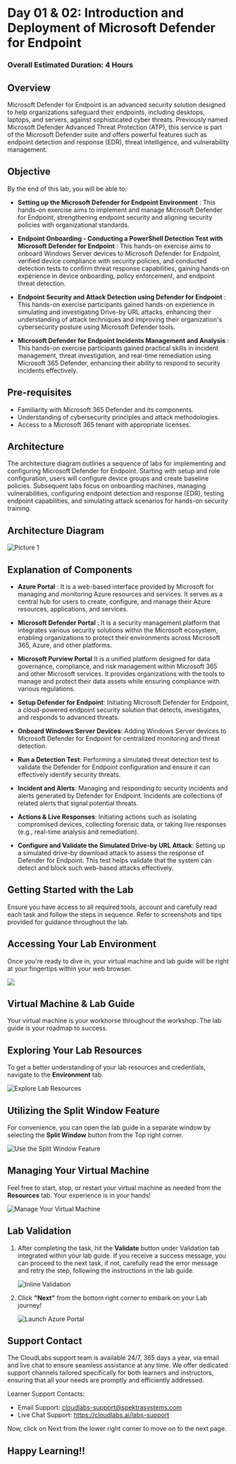 # Day 01 & 02: Introduction and Deployment of Microsoft Defender for Endpoint

### Overall Estimated Duration: 4 Hours

## Overview

Microsoft Defender for Endpoint is an advanced security solution designed to help organizations safeguard their endpoints, including desktops, laptops, and servers, against sophisticated cyber threats. Previously named Microsoft Defender Advanced Threat Protection (ATP), this service is part of the Microsoft Defender suite and offers powerful features such as endpoint detection and response (EDR), threat intelligence, and vulnerability management. 

## Objective

By the end of this lab, you will be able to:

- **Setting up the Microsoft Defender for Endpoint Environment** : This hands-on exercise aims to implement and manage Microsoft Defender for Endpoint, strengthening endpoint security and aligning security policies with organizational standards.

- **Endpoint Onboarding - Conducting a PowerShell Detection Test with Microsoft Defender for Endpoint** : This hands-on exercise aims to onboard Windows Server devices to Microsoft Defender for Endpoint, verified device compliance with security policies, and conducted detection tests to confirm threat response capabilities, gaining hands-on experience in device onboarding, policy enforcement, and endpoint threat detection. 

- **Endpoint Security and Attack Detection using Defender for Endpoint** : This hands-on exercise participants gained hands-on experience in simulating and investigating Drive-by URL attacks, enhancing their understanding of attack techniques and improving their organization's cybersecurity posture using Microsoft Defender tools.

- **Microsoft Defender for Endpoint Incidents Management and Analysis** : This hands-on exercise participants gained practical skills in incident management, threat investigation, and real-time remediation using Microsoft 365 Defender, enhancing their ability to respond to security incidents effectively.
  
## Pre-requisites

- Familiarity with Microsoft 365 Defender and its components.
- Understanding of cybersecurity principles and attack methodologies.
- Access to a Microsoft 365 tenant with appropriate licenses.

## Architecture

The architecture diagram outlines a sequence of labs for implementing and configuring Microsoft Defender for Endpoint. Starting with setup and role configuration, users will configure device groups and create baseline policies. Subsequent labs focus on onboarding machines, managing vulnerabilities, configuring endpoint detection and response (EDR), testing endpoint capabilities, and simulating attack scenarios for hands-on security training.

## Architecture Diagram

![Picture 1](media/day2-arch.png)

## Explanation of Components

- **Azure Portal** : It is a web-based interface provided by Microsoft for managing and monitoring Azure resources and services. It serves as a central hub for users to create, configure, and manage their Azure resources, applications, and services.

- **Microsoft Defender Portal** : It is a security management platform that integrates various security solutions within the Microsoft ecosystem, enabling organizations to protect their environments across Microsoft 365, Azure, and other platforms. 

- **Microsoft Purview Portal** It is a unified platform designed for data governance, compliance, and risk management within Microsoft 365 and other Microsoft services. It provides organizations with the tools to manage and protect their data assets while ensuring compliance with various regulations.

- **Setup Defender for Endpoint**: Initiating Microsoft Defender for Endpoint, a cloud-powered endpoint security solution that detects, investigates, and responds to advanced threats.

- **Onboard Windows Server Devices**: Adding Windows Server devices to Microsoft Defender for Endpoint for centralized monitoring and threat detection.

- **Run a Detection Test**: Performing a simulated threat detection test to validate the Defender for Endpoint configuration and ensure it can effectively identify security threats.

- **Incident and Alerts**: Managing and responding to security incidents and alerts generated by Defender for Endpoint. Incidents are collections of related alerts that signal potential threats.

- **Actions & Live Responses**: Initiating actions such as isolating compromised devices, collecting forensic data, or taking live responses (e.g., real-time analysis and remediation).

- **Configure and Validate the Simulated Drive-by URL Attack**: Setting up a simulated drive-by download attack to assess the response of Defender for Endpoint. This test helps validate that the system can detect and block such web-based attacks effectively.

## Getting Started with the Lab

Ensure you have access to all required tools, account and carefully read each task and follow the steps in sequence. Refer to screenshots and tips provided for guidance throughout the lab.

## Accessing Your Lab Environment
 
Once you're ready to dive in, your virtual machine and lab guide will be right at your fingertips within your web browser.

   ![](media/vm-01.png)

## Virtual Machine & Lab Guide
 
Your virtual machine is your workhorse throughout the workshop. The lab guide is your roadmap to success.
 
## Exploring Your Lab Resources
 
To get a better understanding of your lab resources and credentials, navigate to the **Environment** tab.
 
   ![Explore Lab Resources](media/env1.png)
 
## Utilizing the Split Window Feature
 
For convenience, you can open the lab guide in a separate window by selecting the **Split Window** button from the Top right corner.
 
 ![Use the Split Window Feature](media/vm-03.png)
 
## Managing Your Virtual Machine
 
Feel free to start, stop, or restart your virtual machine as needed from the **Resources** tab. Your experience is in your hands!
 
![Manage Your Virtual Machine](media/vm-02.png)

## Lab Validation

1. After completing the task, hit the **Validate** button under Validation tab integrated within your lab guide. If you receive a success message, you can proceed to the next task, if not, carefully read the error message and retry the step, following the instructions in the lab guide.

   ![Inline Validation](media/inline-validation1.png)

1. Click **"Next"** from the bottom right corner to embark on your Lab journey!

   ![Launch Azure Portal](media/vm-04.png)

## Support Contact

The CloudLabs support team is available 24/7, 365 days a year, via email and live chat to ensure seamless assistance at any time. We offer dedicated support channels tailored specifically for both learners and instructors, ensuring that all your needs are promptly and efficiently addressed.

Learner Support Contacts:

- Email Support: cloudlabs-support@spektrasystems.com
- Live Chat Support: https://cloudlabs.ai/labs-support

Now, click on Next from the lower right corner to move on to the next page.

## Happy Learning!!

